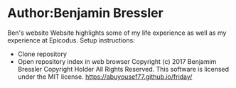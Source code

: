 # Author:Benjamin Bressler
Ben's website
Website highlights some of my life experience as well as
my experience at Epicodus.
Setup instructions:
* Clone repository
* Open repository index in web browser
Copyright (c) 2017 Benjamim Bressler Copyright Holder All Rights Reserved. This software is licensed under the
MIT license.
https://abuyousef77.github.io/friday/
